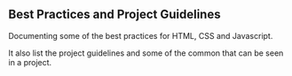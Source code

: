 ## Best Practices and Project Guidelines

Documenting some of the best practices for HTML, CSS and Javascript.

It also list the project guidelines and some of the common that can be seen in a project.

